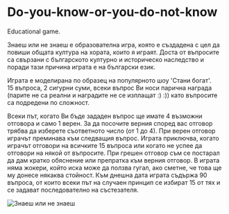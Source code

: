 # Do-you-know-or-you-do-not-know
Educational game.

Знаеш или не знаеш е образователна игра, която е създадена с цел да повиши общата култура на хората, които я играят.
Доста от въпросите са свързани с българското културно и историческо наследство и поради тази причина играта е на български език.

Играта е моделирана по образец на популярното шоу 'Стани богат'. <br>
15 въпроса, 2 сигурни суми, всеки въпрос Ви носи парична награда (парите не са реални и наградите не се изплащат :) :)) като въпросите са подредени по сложност.

Всеки път, когато Ви бъде зададен въпрос ще имате 4 възможни отговора и само 1 верен. За да посочите верния според вас отговор трябва да изберете съответното число (от 1 до 4). При верен отговор играчът преминава към следващия въпрос. Играта приключва, когато играчът отговори на всичките 15 въпроса или когато не успее да отговори на някой от въпросите. При грешен отговор съм се постарал да дам кратко обяснение или препратка към верния отговор. В играта няма жокери, който иска може да ползва гугал, ако сметне, че това ще му донесе някаква стойност. Към днешна дата играта съдържа 90 въпроса, от които всеки път на случаен принцип се избират 15 от тях и се задават последователно на състезателя.

![Знаеш или не знаеш](https://github.com/HristianBalevski/Do-you-know-or-you-do-not-know/assets/114162692/81cac9b5-d831-443f-9478-95b49a442cf7)

